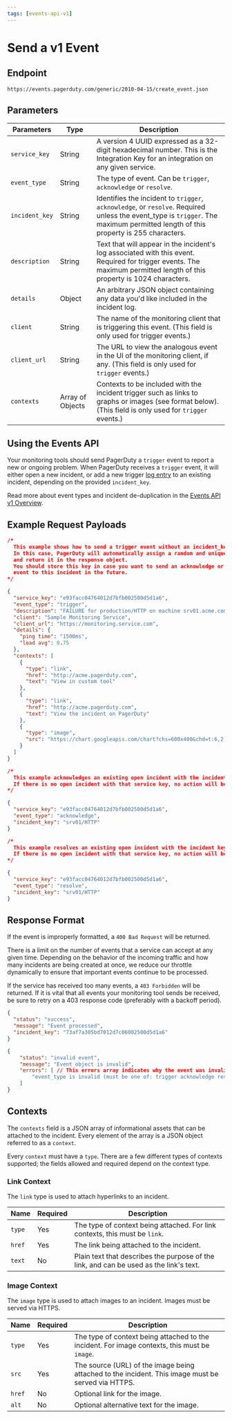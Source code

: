 ```yaml
---
tags: [events-api-v1]
---
```


# Send a v1 Event

## Endpoint

```http
https://events.pagerduty.com/generic/2010-04-15/create_event.json
```

## Parameters

Parameters                     | Type                | Description
------------------------------ | ------------------- | -------------
`service_key`                  | String              | A version 4 UUID expressed as a 32-digit hexadecimal number. This is the Integration Key for an integration on any given service.
`event_type`                   | String              | The type of event. Can be `trigger`, `acknowledge` or `resolve`.
`incident_key`                 | String              | Identifies the incident to `trigger`, `acknowledge`, or `resolve`. Required unless the event_type is `trigger`. The maximum permitted length of this property is 255 characters.
`description`                  | String              | Text that will appear in the incident's log associated with this event. Required for trigger events. The maximum permitted length of this property is 1024 characters.
`details`                      | Object              | An arbitrary JSON object containing any data you'd like included in the incident log.
`client`                       | String              | The name of the monitoring client that is triggering this event. (This field is only used for trigger events.)
`client_url`                   | String              | The URL to view the analogous event in the UI of the monitoring client, if any. (This field is only used for `trigger` events.)
`contexts`                     | Array of Objects    | Contexts to be included with the incident trigger such as links to graphs or images (see format below). (This field is only used for `trigger` events.)

## Using the Events API

Your monitoring tools should send PagerDuty a `trigger` event to report a new or ongoing problem. When PagerDuty receives a `trigger` event, it will either open a new incident, or add a new trigger [log entry](https://api-reference.pagerduty.com/#!/Log_Entries/get_log_entries) to an existing incident, depending on the provided `incident_key`.

Read more about event types and incident de-duplication in the [Events API v1 Overview](./01-Overview.md).

## Example Request Payloads

<!--
type: tab
title: Trigger Event
-->

```json
/*
  This example shows how to send a trigger event without an incident_key.
  In this case, PagerDuty will automatically assign a random and unique key
  and return it in the response object.
  You should store this key in case you want to send an acknowledge or resolve
  event to this incident in the future.
*/

{
  "service_key": "e93facc04764012d7bfb002500d5d1a6",
  "event_type": "trigger",
  "description": "FAILURE for production/HTTP on machine srv01.acme.com",
  "client": "Sample Monitoring Service",
  "client_url": "https://monitoring.service.com",
  "details": {
    "ping time": "1500ms",
    "load avg": 0.75
  },
  "contexts": [
    {
      "type": "link",
      "href": "http://acme.pagerduty.com",
      "text": "View in custom tool"
    },
    {
      "type": "link",
      "href": "http://acme.pagerduty.com",
      "text": "View the incident on PagerDuty"
    },
    {
      "type": "image",
      "src": "https://chart.googleapis.com/chart?chs=600x400&chd=t:6,2,9,5,2,5,7,4,8,2,1&cht=lc&chds=a&chxt=y&chm=D,0033FF,0,0,5,1"
    }
  ]
}
```
<!--
type: tab
title: Acknowledge Event
-->

```json
/*
  This example acknowledges an existing open incident with the incident key 'srv01/HTTP'.
  If there is no open incident with that service key, no action will be taken.
*/

{
  "service_key": "e93facc04764012d7bfb002500d5d1a6",
  "event_type": "acknowledge",
  "incident_key": "srv01/HTTP"
}
```

<!--
type: tab
title: Resolve Event
-->

```json
/*
  This example resolves an existing open incident with the incident key 'srv01/HTTP'.
  If there is no open incident with that service key, no action will be taken.
*/

{
  "service_key": "e93facc04764012d7bfb002500d5d1a6",
  "event_type": "resolve",
  "incident_key": "srv01/HTTP"
}
```

<!-- type: tab-end -->

## Response Format

If the event is improperly formatted, a `400 Bad Request` will be returned.

There is a limit on the number of events that a service can accept at any given time. Depending on the behavior of the incoming traffic and how many incidents are being created at once, we reduce our throttle dynamically to ensure that important events continue to be processed.

If the service has received too many events, a `403 Forbidden` will be returned. If it is vital that all events your monitoring tool sends be received, be sure to retry on a 403 response code (preferably with a backoff period).

<!--
type: tab
title: 200 Event Processed
-->

```json
{
  "status": "success",
  "message": "Event processed",
  "incident_key": "73af7a305bd7012d7c06002500d5d1a6"
}
```

<!--
type: tab
title: 400 Invalid Event
-->

```json
{
    "status": "invalid event",
    "message": "Event object is invalid",
    "errors": [ // This errors array indicates why the event was invalid
        "event_type is invalid (must be one of: trigger acknowledge resolve)"
    ]
}
```

<!--
type: tab
title: 403 Rate Limited
-->


<!-- type: tab-end -->

## Contexts

The `contexts` field is a JSON array of informational assets that can be attached to the incident. Every element of the array is a JSON object referred to as a `context`.

Every `context` must have a `type`. There are a few different types of contexts supported; the fields allowed and required depend on the context type.

### Link Context

The `link` type is used to attach hyperlinks to an incident.

Name   | Required | Description
------ | -------- | -----------
`type` | Yes      | The type of context being attached. For link contexts, this must be `link`.
`href` | Yes      | The link being attached to the incident.
`text` | No       | Plain text that describes the purpose of the link, and can be used as the link's text.


### Image Context

The `image` type is used to attach images to an incident. Images must be served via HTTPS.

Name   | Required | Description
------ | -------- | -----------
`type` | Yes      | The type of context being attached to the incident. For image contexts, this must be `image`.
`src`  | Yes      | The source (URL) of the image being attached to the incident. This image must be served via HTTPS.
`href` | No       | Optional link for the image.
`alt`  | No       | Optional alternative text for the image.


